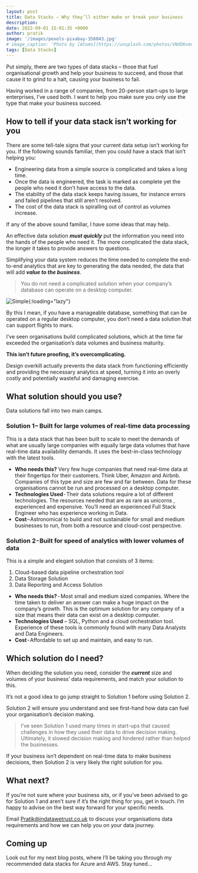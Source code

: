```yaml
---
layout: post
title: Data Stacks – Why they’ll either make or break your business
description: 
date: 2022-09-01 15:01:35 +0000
author: pratik
image: '/images/pexels-pixabay-356043.jpg'
# image_caption: 'Photo by [Atoms](https://unsplash.com/photos/VNXDKvmc8v4) on [Unsplash](https://unsplash.com/)'
tags: [Data Stacks]
---
```


Put simply, there are two types of data stacks – those that fuel organisational growth and help your business to succeed, and those that cause it to grind to a halt, causing your business to fail. 

Having worked in a range of companies, from 20-person start-ups to large enterprises, I’ve used both. I want to help you make sure you only use the type that make your business succeed.  


## How to tell if your data stack isn’t working for you

There are some tell-tale signs that your current data setup isn’t working for you. If the following sounds familiar, then you could have a stack that isn’t helping you:

* Engineering data from a simple source is complicated and takes a long time. 
* Once the data is engineered, the task is marked as complete yet the people who need it don’t have access to the data.
* The stability of the data stack keeps having issues, for instance errors and failed pipelines that still aren’t resolved.
* The cost of the data stack is spiralling out of control as volumes increase.


If any of the above sound familiar, I have some ideas that may help. 

An effective data solution ***must quickly*** put the information you need into the hands of the people who need it. The more complicated the data stack, the longer it takes to provide answers to questions. 

Simplifying your data system reduces the time needed to complete the end-to-end analytics that are key to generating the data needed, the data that will add ***value to the business***.


> You do not need a complicated solution when your company’s database can operate on a desktop computer. 

![Simple]({{site.baseurl}}/images/success-2081168.jpg){:loading="lazy"}

<!-- Trust me, you do not want your huge cost to be used to provide resources a great learning opportunity and not much value to your organisation! -->

By this I mean, if you have a manageable database, something that can be operated on a regular desktop computer, you don’t need a data solution that can support flights to mars.  

I’ve seen organisations build complicated solutions, which at the time far exceeded the organisation’s data volumes and business maturity. 

**This isn’t future proofing, it’s overcomplicating.**

Design overkill actually prevents the data stack from functioning efficiently and providing the necessary analytics at speed, turning it into an overly costly and potentially wasteful and damaging exercise.

## What solution should you use?

Data solutions fall into two main camps. 
### Solution 1 – Built for large volumes of real-time data processing

This is a data stack that has been built to scale to meet the demands of what are usually large companies with equally large data volumes that have real-time data availability demands. It uses the best-in-class technology with the latest tools.

* **Who needs this?** Very few huge companies that need real-time data at their fingertips for their customers. Think Uber, Amazon and Airbnb. Companies of this type and size are few and far between. Data for these organisations cannot be run and processed on a desktop computer. 
* **Technologies Used** - Their data solutions require a lot of different technologies. The resources needed that are as rare as unicorns , experienced and expensive. You’ll need an experienced Full Stack Engineer who has experience working in Data.
* **Cost** – Astronomical to build and not sustainable for small and medium businesses to run, from both a resource and cloud-cost perspective.

### Solution 2 - Built for speed of analytics with lower volumes of data

This is a simple and elegant solution that consists of 3 items:

1. Cloud-based data pipeline orchestration tool
2. Data Storage Solution
3. Data Reporting and Access Solution

* **Who needs this?** -  Most small and medium sized companies. Where the time taken to deliver an answer can make a huge impact on the company’s growth. This is the optimum solution for any company of a size that means their data can exist on a desktop computer. 
* **Technologies Used** – SQL, Python and a cloud orchestration tool. Experience of these tools is commonly found with many Data Analysts and Data Engineers.
* **Cost** - Affordable to set up and maintain, and easy to run. 

## Which solution do I need?

When deciding the solution you need, consider the ***current*** size and volumes of your business’ data requirements, and match your solution to this. 

It’s not a good idea to go jump straight to Solution 1 before using Solution 2.

Solution 2 will ensure you understand and see first-hand how data can fuel your organisation’s decision making.


> I’ve seen Solution 1 used many times in start-ups that caused challenges in how they used their data to drive decision making. 
Ultimately, it slowed decision making and hindered rather than helped the businesses. 


If your business isn’t dependent on real-time data to make business decisions, then Solution 2 is very likely the right solution for you.


## What next?

If you’re not sure where your business sits, or if you’ve been advised to go for Solution 1 and aren’t sure if it’s the right thing for you, get in touch. I’m happy to advise on the best way forward for your specific needs. 

Email <a href = "mailto: Pratik@indatawetrust.co.uk">Pratik@indatawetrust.co.uk </a> to discuss your organisations data requirements and how we can help you on your data journey.

## Coming up

Look out for my next blog posts, where I’ll be taking you through my recommended data stacks for Azure and AWS. Stay tuned...
